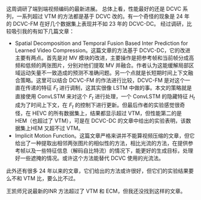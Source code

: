 这周调研了端到端视频编码的最新进展。
总体上看，性能最好的还是 DCVC 系列，一系列超过 VTM 的方法都是基于 DCVC 改的。有一个奇怪的现象是 24 年的 DCVC-FM 在好几个数据集上表现并不如 23 年的 DCVC-DC。
经过调研，比较吸引我的有如下几篇文章：
- Spatial Decomposition and Temporal Fusion Based  Inter Prediction for Learned Video Compression。这篇文章的方法基于 DCVC-DC，它的改进主要有两点。首先是对 MV 模块的改进，主要操作是把参考帧和当前帧分成高频和低频的两张图片，分别对他们提取 MV 并融合。作者认为这能缓解局部区域运动矢量不一致造成的预测不准确问题。另一个点就是长短期时间上下文融合策略。这里可以结合 DCVC-FM 的作法进行比较，DCVC-FM 是对这个一直在传递的特征 $F_{t}$ 进行调制，这其实很像 LSTM 中做的事。本文的策略就是直接使用 ConvLSTM 来对这个 $F_{t}$ 进行处理，一个 ConvLSTM 的隐藏特征 $H_{t}$ 成为了时间上下文，在 $F_{t}$ 的控制下进行更新。但最后作者的实验感觉很奇怪，在 HEVC 的所有数据集上，结果都显示超过 VTM，但性能第二的是 HEM（也超过了 VTM），可是在 DCVC-DC 的文章中给出的实验表明，该数据集上HEM 又超不过 VTM。
- Implicit Motion Function。这篇文章严格来讲并不能算视频压缩的文章，但它给出了一种提取出相邻两张图片的相似性的方法，相比光流的方法，在提供参考帧以及一些特征信息（解码自比特流）的情况下，能更好的生成目标，处理好一些遮掩的情况。或许这个方法能替代 DCVC 使用的光流法。

此外还有很多 24 年以来的文章，它们给出的方法或许很好，但它们的实验结果要么不和 VTM 比，要么比不过。

王凯师兄说最新的INR 方法超过了 VTM 和 ECM，但我还没找到这样的文章。